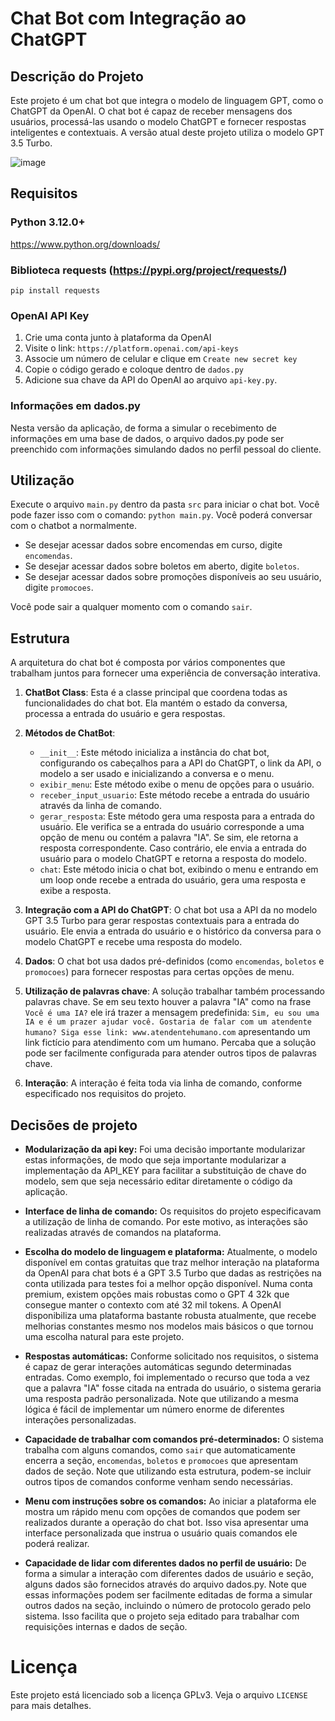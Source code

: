 # Chat Bot com Integração ao ChatGPT

## Descrição do Projeto
Este projeto é um chat bot que integra o modelo de linguagem GPT, como o ChatGPT da OpenAI. O chat bot é capaz de receber mensagens dos usuários, processá-las usando o modelo ChatGPT e fornecer respostas inteligentes e contextuais.
A versão atual deste projeto utiliza o modelo GPT 3.5 Turbo. 

![image](https://github.com/Shideravan/Chatbot/assets/12163923/d5339620-ca04-411d-b2e4-4871f8b16992)

## Requisitos

### Python 3.12.0+
https://www.python.org/downloads/

### Biblioteca requests (https://pypi.org/project/requests/)
`pip install requests`

### OpenAI API Key
1. Crie uma conta junto à plataforma da OpenAI
2. Visite o link: `https://platform.openai.com/api-keys`
3. Associe um número de celular e clique em `Create new secret key`
4. Copie o código gerado e coloque dentro de `dados.py`
5. Adicione sua chave da API do OpenAI ao arquivo `api-key.py`.

### Informações em dados.py
Nesta versão da aplicação, de forma a simular o recebimento de informações em uma base de dados, o arquivo dados.py pode ser preenchido com informações simulando dados no perfil pessoal do cliente.

## Utilização
Execute o arquivo `main.py` dentro da pasta `src` para iniciar o chat bot. Você pode fazer isso com o comando: `python main.py`.
Você poderá conversar com o chatbot a normalmente.

- Se desejar acessar dados sobre encomendas em curso, digite `encomendas`.
- Se desejar acessar dados sobre boletos em aberto, digite `boletos`.
- Se desejar acessar dados sobre promoções disponíveis ao seu usuário, digite `promocoes`.

Você pode sair a qualquer momento com o comando `sair`.

## Estrutura
A arquitetura do chat bot é composta por vários componentes que trabalham juntos para fornecer uma experiência de conversação interativa.

1. **ChatBot Class**: Esta é a classe principal que coordena todas as funcionalidades do chat bot. Ela mantém o estado da conversa, processa a entrada do usuário e gera respostas.

2. **Métodos de ChatBot**:
    - `__init__`: Este método inicializa a instância do chat bot, configurando os cabeçalhos para a API do ChatGPT, o link da API, o modelo a ser usado e inicializando a conversa e o menu.
    - `exibir_menu`: Este método exibe o menu de opções para o usuário.
    - `receber_input_usuario`: Este método recebe a entrada do usuário através da linha de comando.
    - `gerar_resposta`: Este método gera uma resposta para a entrada do usuário. Ele verifica se a entrada do usuário corresponde a uma opção de menu ou contém a palavra "IA". Se sim, ele retorna a resposta correspondente. Caso contrário, ele envia a entrada do usuário para o modelo ChatGPT e retorna a resposta do modelo.
    - `chat`: Este método inicia o chat bot, exibindo o menu e entrando em um loop onde recebe a entrada do usuário, gera uma resposta e exibe a resposta.

3. **Integração com a API do ChatGPT**: O chat bot usa a API da no modelo GPT 3.5 Turbo para gerar respostas contextuais para a entrada do usuário. Ele envia a entrada do usuário e o histórico da conversa para o modelo ChatGPT e recebe uma resposta do modelo.

4. **Dados**: O chat bot usa dados pré-definidos (como `encomendas`, `boletos` e `promocoes`) para fornecer respostas para certas opções de menu.

5. **Utilização de palavras chave**: A solução trabalhar também processando palavras chave. Se em seu texto houver a palavra "IA" como na frase `Você é uma IA?` ele irá trazer a mensagem predefinida:
`Sim, eu sou uma IA e é um prazer ajudar você. Gostaria de falar com um atendente humano? Siga esse link: www.atendentehumano.com` apresentando um link fictício para atendimento com um humano. 
Percaba que a solução pode ser facilmente configurada para atender outros tipos de palavras chave.

6. **Interação**: A interação é feita toda via linha de comando, conforme especificado nos requisitos do projeto.

## Decisões de projeto
  - **Modularização da api key:** Foi uma decisão importante modularizar estas informações, de modo que seja importante modularizar a implementação da API_KEY para facilitar a substituição de chave do modelo, sem que seja necessário editar diretamente o código da aplicação.

  - **Interface de linha de comando:** Os requisitos do projeto especificavam a utilização de linha de comando. Por este motivo, as interações são realizadas através de comandos na plataforma.

  - **Escolha do modelo de linguagem e plataforma:** Atualmente, o modelo disponível em contas gratuitas que traz melhor interação na plataforma da OpenAI para chat bots é a GPT 3.5 Turbo que dadas as restrições na conta utilizada para testes foi a melhor opção disponível. Numa conta premium, existem opções mais robustas como o GPT 4 32k que consegue manter o contexto com até 32 mil tokens. A OpenAI disponibiliza uma plataforma bastante robusta atualmente, que recebe melhorias constantes mesmo nos modelos mais básicos o que tornou uma escolha natural para este projeto.

  - **Respostas automáticas:** Conforme solicitado nos requisitos, o sistema é capaz de gerar interações automáticas segundo determinadas entradas. Como exemplo, foi implementado o recurso que toda a vez que a palavra "IA" fosse citada na entrada do usuário, o sistema geraria uma resposta padrão personalizada. Note que utilizando a mesma lógica é fácil de implementar um número enorme de diferentes interações personalizadas.

  - **Capacidade de trabalhar com comandos pré-determinados:** O sistema trabalha com alguns comandos, como `sair` que automaticamente encerra a seção, `encomendas`, `boletos` e `promocoes` que apresentam dados de seção. Note que utilizando esta estrutura, podem-se incluir outros tipos de comandos conforme venham sendo necessárias.

 - **Menu com instruções sobre os comandos:** Ao iniciar a plataforma ele mostra um rápido menu com opções de comandos que podem ser realizados durante a operação do chat bot. Isso visa apresentar uma interface personalizada que instrua o usuário quais comandos ele poderá realizar.
   
 - **Capacidade de lidar com diferentes dados no perfil de usuário:** De forma a simular a interação com diferentes dados de usuário e seção, alguns dados são fornecidos através do arquivo dados.py. Note que essas informações podem ser facilmente editadas de forma a simular outros dados na seção, incluindo o número de protocolo gerado pelo sistema. Isso facilita que o projeto seja editado para trabalhar com requisições internas e dados de seção.



# Licença
Este projeto está licenciado sob a licença GPLv3. Veja o arquivo `LICENSE` para mais detalhes.
